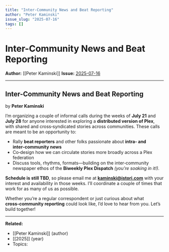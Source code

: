 ```yaml
---
title: "Inter-Community News and Beat Reporting"
author: "Peter Kaminski"
issue_slug: "2025-07-16"
tags: []
---
```


# Inter-Community News and Beat Reporting

**Author:** [[Peter Kaminski]]
**Issue:** [2025-07-16](https://plex.collectivesensecommons.org/2025-07-16/)

---

## Inter-Community News and Beat Reporting
by **Peter Kaminski**

I’m organizing a couple of informal calls during the weeks of **July 21** and **July 28** for anyone interested in exploring a **distributed version of Plex**, with shared and cross‑syndicated stories across communities. These calls are meant to be an opportunity to:

- Rally **beat reporters** and other folks passionate about **intra‑ and inter‑community news**
- Co‑design how we can circulate stories more broadly across a Plex federation
- Discuss tools, rhythms, formats—building on the inter‑community newspaper ethos of the **Biweekly Plex Dispatch** *(you’re soaking in it!).*

**Schedule is still TBD**, so please email me at [**kaminski@istori.com**](mailto:kaminski@istori.com) with your interest and availability in those weeks. I’ll coordinate a couple of times that work for as many of us as possible.

Whether you’re a regular correspondent or just curious about what **cross‑community reporting** could look like, I’d love to hear from you. Let’s build together!

---

**Related:**
- [[Peter Kaminski]] (author)
- [[2025]] (year)
- Topics: 


